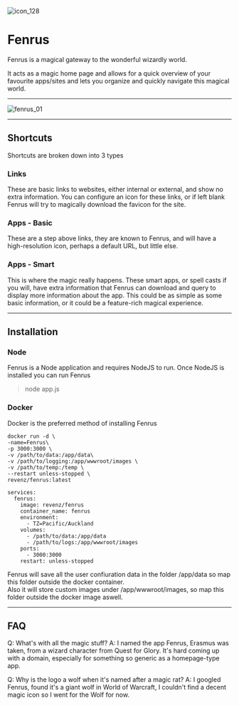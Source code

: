 ![icon_128](https://user-images.githubusercontent.com/958400/154829266-62206846-c6ef-4718-9910-2b83eb6aa41c.png)

# Fenrus


Fenrus is a magical gateway to the wonderful wizardly world.   

It acts as a magic home page and allows for a quick overview of your favourite apps/sites and lets you organize and quickly navigate this magical world.

---
![fenrus_01](https://user-images.githubusercontent.com/958400/154829573-15cc1170-561f-433a-92fc-d0d9daa85902.png)

---

## Shortcuts
Shortcuts are broken down into 3 types

### Links
These are basic links to websites, either internal or external, and show no extra information.  You can configure an icon for these links, or if left blank Fenrus will try to magically download the favicon for the site.

### Apps - Basic
These are a step above links, they are known to Fenrus, and will have a high-resolution icon, perhaps a default URL, but little else.

### Apps - Smart
This is where the magic really happens.  These smart apps, or spell casts if you will, have extra information that Fenrus can download and query to display more information about the app.
This could be as simple as some basic information, or it could be a feature-rich magical experience.

---

## Installation

### Node
Fenrus is a Node application and requires NodeJS to run.  Once NodeJS is installed you can run Fenrus 
> node app.js

### Docker
Docker is the preferred method of installing Fenrus
```
docker run -d \
-name=Fenrus\
-p 3000:3000 \
-v /path/to/data:/app/data\
-v /path/to/logging:/app/wwwroot/images \
-v /path/to/temp:/temp \
--restart unless-stopped \
revenz/fenrus:latest
```
```
services:
  fenrus:
    image: revenz/fenrus
    container_name: fenrus
    environment:
      - TZ=Pacific/Auckland
    volumes:
      - /path/to/data:/app/data
      - /path/to/logs:/app/wwwroot/images
    ports:
      - 3000:3000
    restart: unless-stopped
```
Fenrus will save all the user confiuration data in the folder /app/data so map this folder outside the docker container.  
Also it will store custom images under /app/wwwroot/images, so map this folder outside the docker image aswell.

---

## FAQ

Q: What's with all the magic stuff?
A: I named the app Fenrus, Erasmus was taken, from a wizard character from Quest for Glory.  It's hard coming up with a domain, especially for something so generic as a homepage-type app.


Q: Why is the logo a wolf when it's named after a magic rat?
A: I googled Fenrus, found it's a giant wolf in World of Warcraft, I couldn't find a decent magic icon so I went for the Wolf for now.
